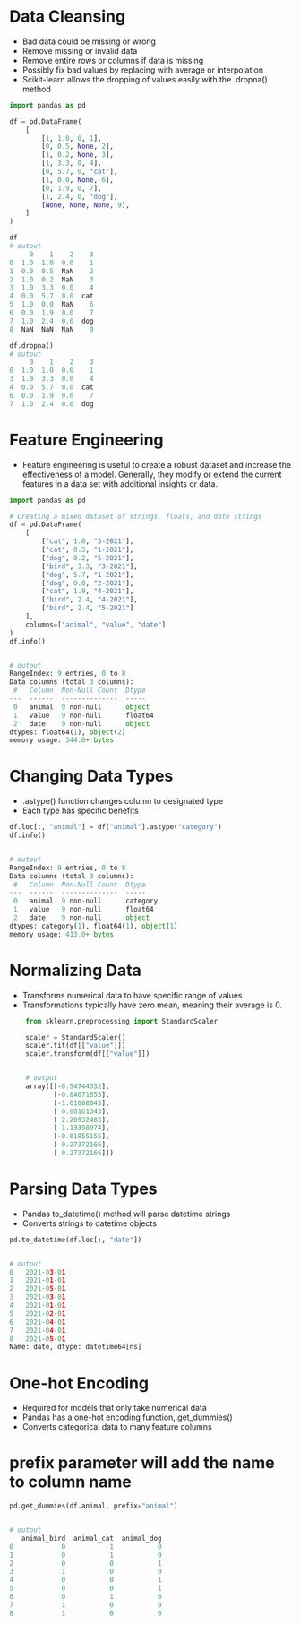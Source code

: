 # Data Cleansing
   - Bad data could be missing or wrong
   - Remove missing or invalid data
   - Remove entire rows or columns if data is missing
   - Possibly fix bad values by replacing with average or interpolation
   - Scikit-learn allows the dropping of values easily with the .dropna() method
```py
import pandas as pd

df = pd.DataFrame(
    [
        [1, 1.0, 0, 1],
        [0, 0.5, None, 2],
        [1, 0.2, None, 3],
        [1, 3.3, 0, 4],
        [0, 5.7, 0, "cat"],
        [1, 0.0, None, 6],
        [0, 1.9, 0, 7],
        [1, 2.4, 0, "dog"],
        [None, None, None, 9],
    ]
)

df
# output
     0    1    2    3
0  1.0  1.0  0.0    1
1  0.0  0.5  NaN    2
2  1.0  0.2  NaN    3
3  1.0  3.3  0.0    4
4  0.0  5.7  0.0  cat
5  1.0  0.0  NaN    6
6  0.0  1.9  0.0    7
7  1.0  2.4  0.0  dog
8  NaN  NaN  NaN    9

df.dropna()
# output
     0    1    2    3
0  1.0  1.0  0.0    1
3  1.0  3.3  0.0    4
4  0.0  5.7  0.0  cat
6  0.0  1.9  0.0    7
7  1.0  2.4  0.0  dog
```
# Feature Engineering

- Feature engineering is useful to create a robust dataset and increase the effectiveness of a model. Generally, they modify or extend the current features in a data set with additional insights or data.
```py
import pandas as pd

# Creating a mixed dataset of strings, floats, and date strings
df = pd.DataFrame(
    [
        ["cat", 1.0, "3-2021"],
        ["cat", 0.5, "1-2021"],
        ["dog", 0.2, "5-2021"],
        ["bird", 3.3, "3-2021"],
        ["dog", 5.7, "1-2021"],
        ["dog", 0.0, "2-2021"],
        ["cat", 1.9, "4-2021"],
        ["bird", 2.4, "4-2021"],
        ["bird", 2.4, "5-2021"]
    ],
    columns=["animal", "value", "date"]
)
df.info()


# output
RangeIndex: 9 entries, 0 to 8
Data columns (total 3 columns):
 #   Column  Non-Null Count  Dtype  
---  ------  --------------  -----  
 0   animal  9 non-null      object 
 1   value   9 non-null      float64
 2   date    9 non-null      object 
dtypes: float64(1), object(2)
memory usage: 344.0+ bytes
```
# Changing Data Types

   - .astype() function changes column to designated type
   - Each type has specific benefits
```py
df.loc[:, "animal"] = df["animal"].astype("category")
df.info()


# output
RangeIndex: 9 entries, 0 to 8
Data columns (total 3 columns):
 #   Column  Non-Null Count  Dtype   
---  ------  --------------  -----   
 0   animal  9 non-null      category
 1   value   9 non-null      float64 
 2   date    9 non-null      object  
dtypes: category(1), float64(1), object(1)
memory usage: 413.0+ bytes
```
# Normalizing Data
   - Transforms numerical data to have specific range of values
   - Transformations typically have zero mean, meaning their average is 0.
```py
    from sklearn.preprocessing import StandardScaler

    scaler = StandardScaler()
    scaler.fit(df[["value"]])
    scaler.transform(df[["value"]])


    # output
    array([[-0.54744332],
           [-0.84071653],
           [-1.01668045],
           [ 0.80161343],
           [ 2.20932483],
           [-1.13398974],
           [-0.01955155],
           [ 0.27372166],
           [ 0.27372166]])
```
# Parsing Data Types

   - Pandas to_datetime() method will parse datetime strings
   - Converts strings to datetime objects
```py
pd.to_datetime(df.loc[:, "date"])


# output
0   2021-03-01
1   2021-01-01
2   2021-05-01
3   2021-03-01
4   2021-01-01
5   2021-02-01
6   2021-04-01
7   2021-04-01
8   2021-05-01
Name: date, dtype: datetime64[ns]
```
# One-hot Encoding

   - Required for models that only take numerical data
   - Pandas has a one-hot encoding function,.get_dummies()
   - Converts categorical data to many feature columns

# prefix parameter will add the name to column name
```py
pd.get_dummies(df.animal, prefix="animal")


# output
   animal_bird  animal_cat  animal_dog
0            0           1           0
1            0           1           0
2            0           0           1
3            1           0           0
4            0           0           1
5            0           0           1
6            0           1           0
7            1           0           0
8            1           0           0
```

